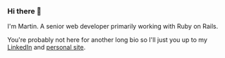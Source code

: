 ### Hi there 👋

I'm Martin. A senior web developer primarily working with Ruby on Rails.

You're probably not here for another long bio so I'll just you up to my [LinkedIn](https://www.linkedin.com/in/wulffeld/) and [personal site](https://www.wulffeld.dk).
